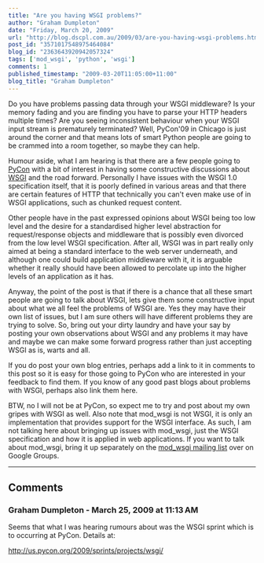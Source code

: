 ```yaml
---
title: "Are you having WSGI problems?"
author: "Graham Dumpleton"
date: "Friday, March 20, 2009"
url: "http://blog.dscpl.com.au/2009/03/are-you-having-wsgi-problems.html"
post_id: "3571017548975464084"
blog_id: "2363643920942057324"
tags: ['mod_wsgi', 'python', 'wsgi']
comments: 1
published_timestamp: "2009-03-20T11:05:00+11:00"
blog_title: "Graham Dumpleton"
---
```


Do you have problems passing data through your WSGI middleware? Is your memory fading and you are finding you have to parse your HTTP headers multiple times? Are you seeing inconsistent behaviour when your WSGI input stream is prematurely terminated? Well, PyCon'09 in Chicago is just around the corner and that means lots of smart Python people are going to be crammed into a room together, so maybe they can help.

  


Humour aside, what I am hearing is that there are a few people going to [PyCon](http://us.pycon.org/2009/about/) with a bit of interest in having some constructive discussions about [WSGI](http://www.python.org/dev/peps/pep-0333/) and the road forward. Personally I have issues with the WSGI 1.0 specification itself, that it is poorly defined in various areas and that there are certain features of HTTP that technically you can't even make use of in WSGI applications, such as chunked request content.

  


Other people have in the past expressed opinions about WSGI being too low level and the desire for a standardised higher level abstraction for request/response objects and middleware that is possibly even divorced from the low level WSGI specification. After all, WSGI was in part really only aimed at being a standard interface to the web server underneath, and although one could build application middleware with it, it is arguable whether it really should have been allowed to percolate up into the higher levels of an application as it has.

  


Anyway, the point of the post is that if there is a chance that all these smart people are going to talk about WSGI, lets give them some constructive input about what we all feel the problems of WSGI are. Yes they may have their own list of issues, but I am sure others will have different problems they are trying to solve. So, bring out your dirty laundry and have your say by posting your own observations about WSGI and any problems it may have and maybe we can make some forward progress rather than just accepting WSGI as is, warts and all.   


  


If you do post your own blog entries, perhaps add a link to it in comments to this post so it is easy for those going to PyCon who are interested in your feedback to find them. If you know of any good past blogs about problems with WSGI, perhaps also link them here.

  


BTW, no I will not be at PyCon, so expect me to try and post about my own gripes with WSGI as well. Also note that mod\_wsgi is not WSGI, it is only an implementation that provides support for the WSGI interface. As such, I am not talking here about bringing up issues with mod\_wsgi, just the WSGI specification and how it is applied in web applications. If you want to talk about mod\_wsgi, bring it up separately on the [mod\_wsgi mailing list](http://groups.google.com/group/modwsgi?hl=en) over on Google Groups.

---

## Comments

### Graham Dumpleton - March 25, 2009 at 11:13 AM

Seems that what I was hearing rumours about was the WSGI sprint which is to occurring at PyCon. Details at:  
  
http://us.pycon.org/2009/sprints/projects/wsgi/

